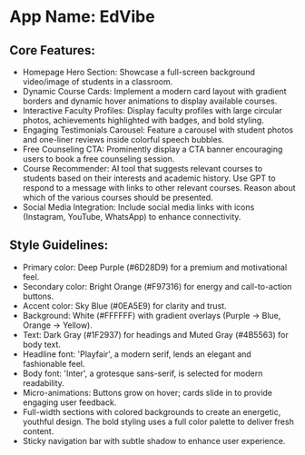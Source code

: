 # **App Name**: EdVibe

## Core Features:

- Homepage Hero Section: Showcase a full-screen background video/image of students in a classroom.
- Dynamic Course Cards: Implement a modern card layout with gradient borders and dynamic hover animations to display available courses.
- Interactive Faculty Profiles: Display faculty profiles with large circular photos, achievements highlighted with badges, and bold styling.
- Engaging Testimonials Carousel: Feature a carousel with student photos and one-liner reviews inside colorful speech bubbles.
- Free Counseling CTA: Prominently display a CTA banner encouraging users to book a free counseling session.
- Course Recommender: AI tool that suggests relevant courses to students based on their interests and academic history. Use GPT to respond to a message with links to other relevant courses. Reason about which of the various courses should be presented.
- Social Media Integration: Include social media links with icons (Instagram, YouTube, WhatsApp) to enhance connectivity.

## Style Guidelines:

- Primary color: Deep Purple (#6D28D9) for a premium and motivational feel.
- Secondary color: Bright Orange (#F97316) for energy and call-to-action buttons.
- Accent color: Sky Blue (#0EA5E9) for clarity and trust.
- Background: White (#FFFFFF) with gradient overlays (Purple → Blue, Orange → Yellow).
- Text: Dark Gray (#1F2937) for headings and Muted Gray (#4B5563) for body text.
- Headline font: 'Playfair', a modern serif, lends an elegant and fashionable feel.
- Body font: 'Inter', a grotesque sans-serif, is selected for modern readability.
- Micro-animations: Buttons grow on hover; cards slide in to provide engaging user feedback.
- Full-width sections with colored backgrounds to create an energetic, youthful design. The bold styling uses a full color palette to deliver fresh content.
- Sticky navigation bar with subtle shadow to enhance user experience.